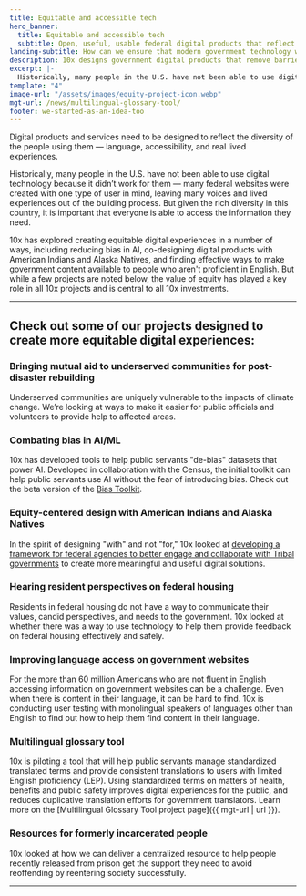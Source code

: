 ```yaml
---
title: Equitable and accessible tech
hero_banner:
  title: Equitable and accessible tech
  subtitle: Open, useful, usable federal digital products that reflect the diversity of users.
landing-subtitle: How can we ensure that modern government technology works for everyone, especially those most in need?
description: 10x designs government digital products that remove barriers to access and reflect the diversity of people in the U.S. 
excerpt: |-
  Historically, many people in the U.S. have not been able to use digital technology because it didn’t work for them — many federal websites were created with one type of user in mind, leaving many voices and lived experiences out of the building process. But given the rich diversity in this country, it is important that everyone is able to access the information they need.
template: "4"
image-url: "/assets/images/equity-project-icon.webp"
mgt-url: /news/multilingual-glossary-tool/
footer: we-started-as-an-idea-too
---
```

<p class="usa-intro">  
  Digital products and services need to be designed to reflect the diversity of the people using them &#8212; language, accessibility, and real lived experiences.
</p>

Historically, many people in the U.S. have not been able to use digital technology because it didn’t work for them &#8212; many federal websites were created with one type of user in mind, leaving many voices and lived experiences out of the building process. But given the rich diversity in this country, it is important that everyone is able to access the information they need.  

10x has explored creating equitable digital experiences in a number of ways, including reducing bias in AI, co-designing digital products with American Indians and Alaska Natives, and finding effective ways to make government content available to people who aren't proficient in English. But while a few projects are noted below, the value of equity has played a key role in all 10x projects and is central to all 10x investments.

---

## Check out some of our projects designed to create more equitable digital experiences:

### Bringing mutual aid to underserved communities for post-disaster rebuilding

Underserved communities are uniquely vulnerable to the impacts of climate change. We’re looking at ways to make it easier for public officials and volunteers to provide help to affected areas.

### Combating bias in AI/ML

10x has developed tools to help public servants "de-bias" datasets that power AI. Developed in collaboration with the Census, the initial toolkit can help public servants use AI without the fear of introducing bias. Check out the beta version of the <a class="usa-link usa-link--external" rel="noreferrer" target="_blank" href="https://bias.xd.gov/">Bias Toolkit</a>.

### Equity-centered design with American Indians and Alaska Natives

In the spirit of designing "with" and not "for," 10x looked at <a class="usa-link" href="/news/equity-centered-design-ai-an">developing a framework for federal agencies to better engage and collaborate with Tribal governments</a> to create more meaningful and useful digital solutions.

### Hearing resident perspectives on federal housing

Residents in federal housing do not have a way to communicate their values, candid perspectives, and needs to the government. 10x looked at whether there was a way to use technology to help them provide feedback on federal housing effectively and safely.

### Improving language access on government websites

For the more than 60 million Americans who are not fluent in English accessing information on government websites can be a challenge. Even when there is content in their language, it can be hard to find. 10x is conducting user testing with monolingual speakers of languages other than English to find out how to help them find content in their language.

### Multilingual glossary tool

10x is piloting a tool that will help public servants manage standardized translated terms and provide consistent translations to users with limited English proficiency (LEP). Using standardized terms on matters of health, benefits and public safety improves digital experiences for the public, and reduces duplicative translation efforts for government translators. Learn more on the [Multilingual Glossary Tool project page]({{ mgt-url | url }}).

### Resources for formerly incarcerated people

10x looked at how we can deliver a centralized resource to help people recently released from prison get the support they need to avoid reoffending by reentering society successfully.

---